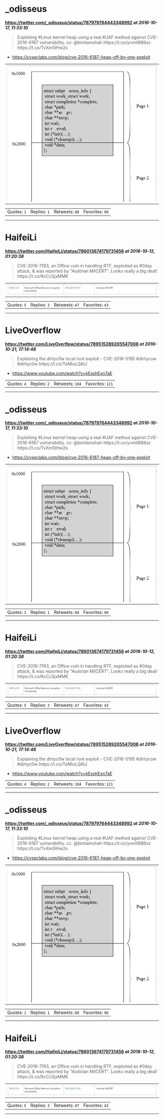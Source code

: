 # _odisseus
**https://twitter.com/_odisseus/status/787979764443348992 _at 2016-10-17, 11:33:10_**
<blockquote>
Exploiting #Linux kernel heap using a real #UAF method against CVE-2016-6187 vulnerability. cc: @binitamshah https://t.co/yvmII8B6sz https://t.co/TvXm5IHw2s
</blockquote>

* https://cyseclabs.com/blog/cve-2016-6187-heap-off-by-one-exploit

<table><tr>
<td><img src="pictures/1a57cd3dbc3601b24cc308db17d10a11b81d2401175dbfee0f2f85ab69c13d28.jpg" alt="1a57cd3dbc3601b24cc308db17d10a11b81d2401175dbfee0f2f85ab69c13d28.jpg"></td>
</table></tr>
<table><tr>
<td>Quotes: <code>1</code></td>
<td>Replies: <code>1</code></td>
<td>Retweets: <code>88</code></td>
<td>Favorites: <code>96</code></td>
</tr></table>

---

# HaifeiLi
**https://twitter.com/HaifeiLi/status/786013674179731456 _at 2016-10-12, 01:20:38_**
<blockquote>
CVE-2016-7193, an Office vuln in handling RTF, exploited as #0day attack, &amp; was reported by "Austrian MilCERT". Looks really a big deal! https://t.co/6cCcSjxMMK
</blockquote>

<table><tr>
<td><img src="pictures/7eec04cbe9136bc42e7bdf40615e2b5f5115606ac87ff02862fbab6d56572cb4.jpg" alt="7eec04cbe9136bc42e7bdf40615e2b5f5115606ac87ff02862fbab6d56572cb4.jpg"></td>
</table></tr>
<table><tr>
<td>Quotes: <code>5</code></td>
<td>Replies: <code>3</code></td>
<td>Retweets: <code>47</code></td>
<td>Favorites: <code>43</code></td>
</tr></table>

---

# LiveOverflow
**https://twitter.com/LiveOverflow/status/789515289205547008 _at 2016-10-21, 17:14:48_**
<blockquote>
Explaining the dirtyc0w local root exploit - CVE-2016-5195 #dirtycow #dirtyc0w
https://t.co/ToMIuLQAIJ
</blockquote>

* https://www.youtube.com/watch?v=kEsshExn7aE

<table><tr>
<td>Quotes: <code>4</code></td>
<td>Replies: <code>2</code></td>
<td>Retweets: <code>104</code></td>
<td>Favorites: <code>121</code></td>
</tr></table>

---

# _odisseus
**https://twitter.com/_odisseus/status/787979764443348992 _at 2016-10-17, 11:33:10_**
<blockquote>
Exploiting #Linux kernel heap using a real #UAF method against CVE-2016-6187 vulnerability. cc: @binitamshah https://t.co/yvmII8B6sz https://t.co/TvXm5IHw2s
</blockquote>

* https://cyseclabs.com/blog/cve-2016-6187-heap-off-by-one-exploit

<table><tr>
<td><img src="pictures/1a57cd3dbc3601b24cc308db17d10a11b81d2401175dbfee0f2f85ab69c13d28.jpg" alt="1a57cd3dbc3601b24cc308db17d10a11b81d2401175dbfee0f2f85ab69c13d28.jpg"></td>
</table></tr>
<table><tr>
<td>Quotes: <code>1</code></td>
<td>Replies: <code>1</code></td>
<td>Retweets: <code>88</code></td>
<td>Favorites: <code>96</code></td>
</tr></table>

---

# HaifeiLi
**https://twitter.com/HaifeiLi/status/786013674179731456 _at 2016-10-12, 01:20:38_**
<blockquote>
CVE-2016-7193, an Office vuln in handling RTF, exploited as #0day attack, &amp; was reported by "Austrian MilCERT". Looks really a big deal! https://t.co/6cCcSjxMMK
</blockquote>

<table><tr>
<td><img src="pictures/7eec04cbe9136bc42e7bdf40615e2b5f5115606ac87ff02862fbab6d56572cb4.jpg" alt="7eec04cbe9136bc42e7bdf40615e2b5f5115606ac87ff02862fbab6d56572cb4.jpg"></td>
</table></tr>
<table><tr>
<td>Quotes: <code>5</code></td>
<td>Replies: <code>3</code></td>
<td>Retweets: <code>47</code></td>
<td>Favorites: <code>43</code></td>
</tr></table>

---

# LiveOverflow
**https://twitter.com/LiveOverflow/status/789515289205547008 _at 2016-10-21, 17:14:48_**
<blockquote>
Explaining the dirtyc0w local root exploit - CVE-2016-5195 #dirtycow #dirtyc0w
https://t.co/ToMIuLQAIJ
</blockquote>

* https://www.youtube.com/watch?v=kEsshExn7aE

<table><tr>
<td>Quotes: <code>4</code></td>
<td>Replies: <code>2</code></td>
<td>Retweets: <code>104</code></td>
<td>Favorites: <code>121</code></td>
</tr></table>

---

# _odisseus
**https://twitter.com/_odisseus/status/787979764443348992 _at 2016-10-17, 11:33:10_**
<blockquote>
Exploiting #Linux kernel heap using a real #UAF method against CVE-2016-6187 vulnerability. cc: @binitamshah https://t.co/yvmII8B6sz https://t.co/TvXm5IHw2s
</blockquote>

* https://cyseclabs.com/blog/cve-2016-6187-heap-off-by-one-exploit

<table><tr>
<td><img src="pictures/1a57cd3dbc3601b24cc308db17d10a11b81d2401175dbfee0f2f85ab69c13d28.jpg" alt="1a57cd3dbc3601b24cc308db17d10a11b81d2401175dbfee0f2f85ab69c13d28.jpg"></td>
</table></tr>
<table><tr>
<td>Quotes: <code>1</code></td>
<td>Replies: <code>1</code></td>
<td>Retweets: <code>88</code></td>
<td>Favorites: <code>96</code></td>
</tr></table>

---

# HaifeiLi
**https://twitter.com/HaifeiLi/status/786013674179731456 _at 2016-10-12, 01:20:38_**
<blockquote>
CVE-2016-7193, an Office vuln in handling RTF, exploited as #0day attack, &amp; was reported by "Austrian MilCERT". Looks really a big deal! https://t.co/6cCcSjxMMK
</blockquote>

<table><tr>
<td><img src="pictures/7eec04cbe9136bc42e7bdf40615e2b5f5115606ac87ff02862fbab6d56572cb4.jpg" alt="7eec04cbe9136bc42e7bdf40615e2b5f5115606ac87ff02862fbab6d56572cb4.jpg"></td>
</table></tr>
<table><tr>
<td>Quotes: <code>5</code></td>
<td>Replies: <code>3</code></td>
<td>Retweets: <code>47</code></td>
<td>Favorites: <code>43</code></td>
</tr></table>

---

